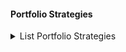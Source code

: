 #### Portfolio Strategies

<details>
<summary>List Portfolio Strategies</summary>

- All Weather Strategies
- Bond Asset Allocation
- Buy and Hold
- Capital Asset Pricing Model (CAPM)
- Commodities Asset Allocation
- Constant Proportion Portfolio Insurance (CPPI)
- Constant-Weighting Asset Allocation
- Core and Satellite
- Defensive Stock Investing strategy
- Dynamic Asset Allocation
- ETFs Asset Allocation
- Global Portfolio Optimization (The Black Litterman)
- Insured Asset Allocation
- Integrated Asset Allocation
- Long-term Investment
- Markowitz Portfolio Optimization Theory
- Minimum-Variance Portfolios (Global Minimum-variance Portfolio)
- Modern Portfolio Theory (MPT)
- Momentum Investment
- Mutual Funds Asset Allocation
- Portfolio Allocation
- Portfolio Insurance
- Portfolio Optimization
- Post-Modern Portfolio Theory (PMPT)
- Presidential Stock Portfolio
- Rebalanced Portfolio
- Short-term Investment
- Strategic Asset Allocation
- Tactical Asset Allocation
- The Dave Ramsey Portfolio
- Value Investment

</details>